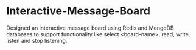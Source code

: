 # Interactive-Message-Board
Designed an interactive message board using Redis and MongoDB databases to support functionality like select &lt;board-name>, read, write, listen and stop listening. 
